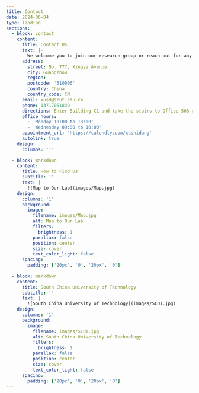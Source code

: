 ```yaml
---
title: Contact
date: 2024-06-04
type: landing
sections:
  - block: contact
    content:
      title: Contact Us
      text: |-
        We welcome you to join our research group or reach out for any inquiries.
      address:
        street: No. 777, Xingye Avenue
        city: Guangzhou
        region: 
        postcode: '510006'
        country: China
        country_code: CN
      email: xusd@scut.edu.cn
      phone: 13717051839
      directions: Enter Building C1 and take the stairs to Office 508 on Floor 5
      office_hours:
        - 'Monday 10:00 to 13:00'
        - 'Wednesday 09:00 to 10:00'
      appointment_url: 'https://calendly.com/xushidang'
      autolink: true
    design:
      columns: '1'
    
  - block: markdown
    content:
      title: How to Find Us
      subtitle: ''
      text: |
        ![Map to Our Lab](images/Map.jpg)
    design:
      columns: '1'
      background:
        image: 
          filename: images/Map.jpg
          alt: Map to Our Lab
          filters:
            brightness: 1
          parallax: false
          position: center
          size: cover
          text_color_light: false
      spacing:
        padding: ['20px', '0', '20px', '0']
  
  - block: markdown
    content:
      title: South China University of Technology
      subtitle: ''
      text: |
        ![South China University of Technology](images/SCUT.jpg)
    design:
      columns: '1'
      background:
        image: 
          filename: images/SCUT.jpg
          alt: South China University of Technology
          filters:
            brightness: 1
          parallax: false
          position: center
          size: cover
          text_color_light: false
      spacing:
        padding: ['20px', '0', '20px', '0']
---
```


